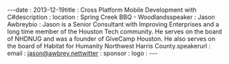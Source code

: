 ---﻿date : 2013-12-19title : Cross Platform Mobile Development with C#description : location : Spring Creek BBQ - Woodlandsspeaker : Jason Awbreybio : Jason is a Senior Consultant with Improving Enterprises and a long time member of the Houston Tech community.  He serves on the board of NHDNUG and was a founder of GiveCamp Houston.  He also serves on the board of Habitat for Humanity Northwest Harris County.speakerurl : email : jason@awbrey.nettwitter : sponsor : logo : ---